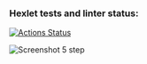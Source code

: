 ### Hexlet tests and linter status:
[![Actions Status](https://github.com/Plasticc66/java-project-71/actions/workflows/hexlet-check.yml/badge.svg)](https://github.com/Plasticc66/java-project-71/actions)

![Screenshot 5 step](https://raw.githubusercontent.com/Plasticc66/java-project-71/378bce8831cc9e719fd51eab80a6041a11658503/result5Step2ProjectHexlet.png)
